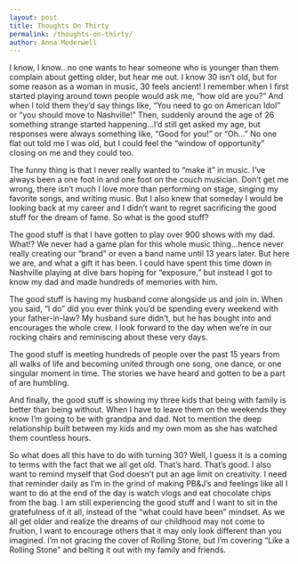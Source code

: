 ```yaml
---
layout: post
title: Thoughts On Thirty
permalink: /thoughts-on-thirty/
author: Anna Moderwell
---
```


I know, I know...no one wants to hear someone who is younger than them complain about getting older, but hear me out.  I know 30 isn’t old, but for some reason as a woman in music, 30 feels ancient!  I remember when I first started playing around town people would ask me, “how old are you?”  And when I told them they’d say things like, “You need to go on American Idol” or “you should move to Nashville!”  Then, suddenly around the age of 26 something strange started happening...I’d still get asked my age, but responses were always something like, “Good for you!”  or “Oh…”  No one flat out told me I was old, but I could feel the “window of opportunity” closing on me and they could too.  

The funny thing is that I never really wanted to “make it” in music.  I’ve always been a one foot in and one foot on the couch musician.  Don’t get me wrong, there isn’t much I love more than performing on stage, singing my favorite songs, and writing music.  But I also knew that someday I would be looking back at my career and I didn’t want to regret sacrificing the good stuff for the dream of fame.  So what is the good stuff?  

The good stuff is that I have gotten to play over 900 shows with my dad.  What!?  We never had a game plan for this whole music thing...hence never really creating our “brand” or even a band name until 13 years later.  But here we are, and what a gift it has been.  I could have spent this time down in Nashville playing at dive bars hoping for “exposure,”  but instead I got to know my dad and made hundreds of memories with him. 

The good stuff is having my husband come alongside us and join in.  When you said, “I do” did you ever think you’d be spending every weekend with your father-in-law?  My husband sure didn’t, but he has bought into and encourages the whole crew.  I look forward to the day when we’re in our rocking chairs and reminiscing about these very days.

The good stuff is meeting hundreds of people over the past 15 years from all walks of life and becoming united through one song, one dance, or one singular moment in time.  The stories we have heard and gotten to be a part of are humbling.

And finally, the good stuff is showing my three kids that being with family is better than being without.  When I have to leave them on the weekends they know I’m going to be with grandpa and dad.  Not to mention the deep relationship built between my kids and my own mom as she has watched them countless hours.

So what does all this have to do with turning 30?  Well, I guess it is a coming to terms with the fact that we all get old.  That’s hard.  That’s good.  I also want to remind myself that God doesn’t put an age limit on creativity.  I need that reminder daily as I’m in the grind of making PB&J’s and feelings like all I want to do at the end of the day is watch vlogs and eat chocolate chips from the bag.  I am still experiencing the good stuff and I want to sit in the gratefulness of it all, instead of the “what could have been” mindset.  As we all get older and realize the dreams of our childhood may not come to fruition, I want to encourage others that it may only look different than you imagined.  I’m not gracing the cover of Rolling Stone, but I’m covering “Like a Rolling Stone” and belting it out with my family and friends.
